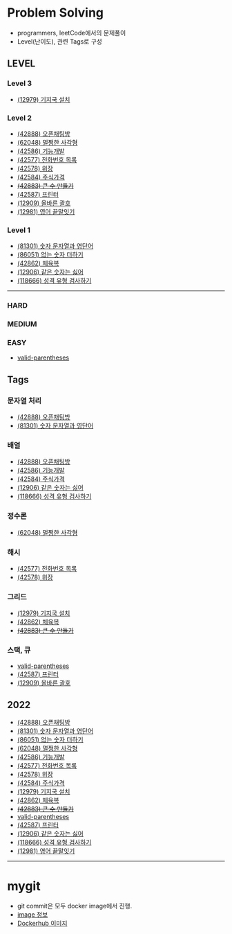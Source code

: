 # Problem Solving

- programmers, leetCode에서의 문제풀이
- Level(난이도), 관련 Tags로 구성

## LEVEL

### Level 3
- [(12979) 기지국 설치](https://github.com/sadocode/PS/tree/main/programmers/Level3/12979)

### Level 2
- [(42888) 오픈채팅방](https://github.com/sadocode/PS/tree/main/programmers/Level2/42888)
- [(62048) 멀쩡한 사각형](https://github.com/sadocode/PS/tree/main/programmers/Level2/62048)
- [(42586) 기능개발](https://github.com/sadocode/PS/tree/main/programmers/Level2/42586)
- [(42577) 전화번호 목록](https://github.com/sadocode/PS/tree/main/programmers/Level2/42577)
- [(42578) 위장](https://github.com/sadocode/PS/tree/main/programmers/Level2/42578)
- [(42584) 주식가격](https://github.com/sadocode/PS/tree/main/programmers/Level2/42584)
- ~~[(42883) 큰 수 만들기](https://github.com/sadocode/PS/tree/main/programmers/Level2/42883)~~
- [(42587) 프린터](https://github.com/sadocode/PS/tree/main/programmers/Level2/42587)
- [(12909) 올바른 괄호](https://github.com/sadocode/PS/tree/main/programmers/Level2/12909)
- [(12981) 영어 끝말잇기](https://github.com/sadocode/PS/tree/main/programmers/Level2/12981)

### Level 1
- [(81301) 숫자 문자열과 영단어](https://github.com/sadocode/PS/tree/main/programmers/Level1/81301)
- [(86051) 없는 숫자 더하기](https://github.com/sadocode/PS/tree/main/programmers/Level1/86051)
- [(42862) 체육복](https://github.com/sadocode/PS/tree/main/programmers/Level1/42862)
- [(12906) 같은 숫자는 싫어](https://github.com/sadocode/PS/tree/main/programmers/Level1/12906)
- [(118666) 성격 유형 검사하기](https://github.com/sadocode/PS/tree/main/programmers/Level1/118666)
 
---

### HARD

### MEDIUM

### EASY
- [valid-parentheses](https://github.com/sadocode/PS/tree/main/leetCode/easy/valid-parentheses)

## Tags

### 문자열 처리
- [(42888) 오픈채팅방](https://github.com/sadocode/PS/tree/main/programmers/Level2/42888)
- [(81301) 숫자 문자열과 영단어](https://github.com/sadocode/PS/tree/main/programmers/Level1/81301)

### 배열
- [(42888) 오픈채팅방](https://github.com/sadocode/PS/tree/main/programmers/Level2/42888)
- [(42586) 기능개발](https://github.com/sadocode/PS/tree/main/programmers/Level2/42586)
- [(42584) 주식가격](https://github.com/sadocode/PS/tree/main/programmers/Level2/42584)
- [(12906) 같은 숫자는 싫어](https://github.com/sadocode/PS/tree/main/programmers/Level1/12906)
- [(118666) 성격 유형 검사하기](https://github.com/sadocode/PS/tree/main/programmers/Level1/118666)


### 정수론
- [(62048) 멀쩡한 사각형](https://github.com/sadocode/PS/tree/main/programmers/Level2/62048)


### 해시
- [(42577) 전화번호 목록](https://github.com/sadocode/PS/tree/main/programmers/Level2/42577)
- [(42578) 위장](https://github.com/sadocode/PS/tree/main/programmers/Level2/42578)


### 그리드
- [(12979) 기지국 설치](https://github.com/sadocode/PS/tree/main/programmers/Level3/12979)
- [(42862) 체육복](https://github.com/sadocode/PS/tree/main/programmers/Level1/42862)
- ~~[(42883) 큰 수 만들기](https://github.com/sadocode/PS/tree/main/programmers/Level2/42883)~~

### 스택, 큐
- [valid-parentheses](https://github.com/sadocode/PS/tree/main/leetCode/easy/valid-parentheses)
- [(42587) 프린터](https://github.com/sadocode/PS/tree/main/programmers/Level2/42587)
- [(12909) 올바른 괄호](https://github.com/sadocode/PS/tree/main/programmers/Level2/12909)

## 2022
- [(42888) 오픈채팅방](https://github.com/sadocode/PS/tree/main/programmers/Level2/42888)
- [(81301) 숫자 문자열과 영단어](https://github.com/sadocode/PS/tree/programmers/main/Level1/81301)
- [(86051) 없는 숫자 더하기](https://github.com/sadocode/PS/tree/main/programmers/Level1/86051)
- [(62048) 멀쩡한 사각형](://github.com/sadocode/PS/tree/main/programmers/Level2/42586)
- [(42586) 기능개발](https://github.com/sadocode/PS/tree/main/programmers/Level2/42586)
- [(42577) 전화번호 목록](https://github.com/sadocode/PS/tree/main/programmers/Level2/42577)
- [(42578) 위장](https://github.com/sadocode/PS/tree/main/programmers/Level2/42578)
- [(42584) 주식가격](https://github.com/sadocode/PS/tree/main/programmers/Level2/42584)
- [(12979) 기지국 설치](https://github.com/sadocode/PS/tree/main/programmers/Level3/12979)
- [(42862) 체육복](https://github.com/sadocode/PS/tree/main/programmers/Level1/42862)
- ~~[(42883) 큰 수 만들기](https://github.com/sadocode/PS/tree/main/programmers/Level2/42883)~~
- [valid-parentheses](https://github.com/sadocode/PS/tree/main/leetCode/easy/valid-parentheses)
- [(42587) 프린터](https://github.com/sadocode/PS/tree/main/programmers/Level2/42587)
- [(12906) 같은 숫자는 싫어](https://github.com/sadocode/PS/tree/main/programmers/Level1/12906)
- [(118666) 성격 유형 검사하기](https://github.com/sadocode/PS/tree/main/programmers/Level1/118666)
- [(12981) 영어 끝말잇기](https://github.com/sadocode/PS/tree/main/programmers/Level2/12981)

---

# mygit

- git commit은 모두 docker image에서 진행.
- [image 정보](https://github.com/sadocode/PS/tree/main/mygit)
- [Dockerhub 이미지](https://hub.docker.com/repository/docker/sadocode/my_git)
